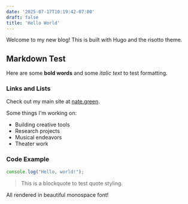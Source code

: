 ```yaml
---
date: '2025-07-17T10:19:42-07:00'
draft: false
title: 'Hello World'
---
```


Welcome to my new blog! This is built with Hugo and the risotto theme.

## Markdown Test

Here are some **bold words** and some *italic text* to test formatting.

### Links and Lists

Check out my main site at [nate.green](https://nate.green).

Some things I'm working on:
- Building creative tools
- Research projects
- Musical endeavors
- Theater work

### Code Example

```javascript
console.log("Hello, world!");
```

> This is a blockquote to test quote styling.

All rendered in beautiful monospace font!
